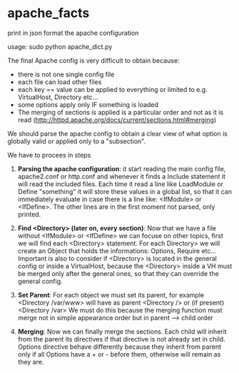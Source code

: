 # apache_facts
print in json format the apache configuration 

usage:
sudo python apache_dict.py



The final Apache config is very difficult to obtain because:
* there is not one single config file
* each file can load other files
* each key == value can be applied to everything or limited to e.g. VirtualHost, Directory etc...
* some options apply only IF something is loaded
* The merging of sections is applied is a particular order and not as it is read (http://httpd.apache.org/docs/current/sections.html#merging)

We should parse the apache config to obtain a clear view of what option is globally valid or applied only to a "subsection".

We have to procees in steps

1. __Parsing the apache configuration__:
it start reading the main config file, apache2.conf or http.conf and whenever it finds a Include statement it will read the included files. Each time it read a line like LoadModule or Define "something" it will store these values in a global list, so that it can immediately evaluate in case there is a line like: \<IfModule\> or \<IfDefine\>. The other lines are in the first moment not parsed, only printed.

2. __Find \<Directory\> (later on, every section)__:
Now that we have a file without \<IfModule\> or \<IfDefine\> we can focuse on other topics, first we will find each \<Directory\> statement. For each Directory> we will create an Object that holds the informations: Options, Require etc... Important is also to consider if \<Directory\> is located in the general config or inside a VirtualHost, because the \<Directory\> inside a VH must be merged only after the general ones, so that they can override the general config.

3. __Set Parent__: For each object we must set its parent, for example \<Directory /var/www\> will have as parent \<Directory /\> or (if present) \<Directory /var\> We must do this because the merging function must merge not in simple appearance order but in parent --> child order

4. __Merging__: Now we can finally merge the <Directory> sections. Each child will inherit from the parent its directives if that directive is not already set in child. Options directive behave differently because they inherit from parent only if all Options have a + or - before them, otherwise will remain as they are.
